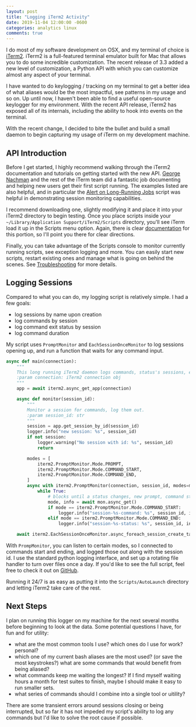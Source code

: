 ```yaml
---
layout: post
title: "Logging iTerm2 Activity"
date: 2019-11-04 12:00:00 -0600
categories: analytics linux
comments: true
---
```


I do most of my software development on OSX, and my terminal of choice is
[iTerm2][iterm]. iTerm2 is a full-featured terminal emulator built for Mac that
allows you to do some incredible customization. The recent release of 3.3 added
a new level of customization, a Python API with which you can customize almost
any aspect of your terminal. 

I have wanted to do keylogging / tracking on my terminal to get a better idea
of what aliases would be the most impactful, see patterns in my usage and so
on. Up until now, I haven't been able to find a useful open-source keylogger
for my environment. With the recent API release, iTerm2 has exposed all of its
internals, including the ability to hook into events on the terminal.

With the recent change, I decided to bite the bullet and build a small daemon
to begin capturing my usage of iTerm on my development machine.

## API Introduction

Before I get started, I highly recommend walking through the iTerm2
documentation and tutorials on getting started with the new API. [George
Nachman][george] and the rest of the iTerm team did a fantastic job documenting
and helping new users get their first script running. The examples listed are
also helpful, and in particular the [Alert on Long-Running Jobs][longjobscript]
script was helpful in demonstrating session monitoring capabilities.

I recommend downloading one, slightly modifying it and place it into your
iTerm2 directory to begin testing. Once you place scripts inside your
`~/Library/Application Support/iTerm2/Scripts` directory, you'll see iTerm load
it up in the Scripts menu option. Again, there is clear
[documentation][running] for this portion, so I'll point you there for
clear directions.

Finally, you can take advantage of the Scripts console to monitor currently
running scripts, see exception logging and more. You can easily start new
scripts, restart existing ones and manage what is going on behind the scenes.
See [Troubleshooting][troubleshoot] for more details.

## Logging Sessions

Compared to what you can do, my logging script is relatively simple. I had
a few goals:

- log sessions by name upon creation
- log commands by session
- log command exit status by session
- log command duration

My script uses `PromptMonitor` and `EachSessionOnceMonitor` to log sessions
opening up, and run a function that waits for any command input.

```python
async def main(connection):
    """
    This long running iTerm2 daemon logs commands, status's sessions, etc.
    :param connection: iTerm2 connection obj
    """
    app = await iterm2.async_get_app(connection)

    async def monitor(session_id):
        """
        Monitor a session for commands, log them out.
        :param session_id: str
        """
        session = app.get_session_by_id(session_id)
        logger.info("new session: %s", session_id)
        if not session:
            logger.warning("No session with id: %s", session_id)
            return

        modes = [
            iterm2.PromptMonitor.Mode.PROMPT,
            iterm2.PromptMonitor.Mode.COMMAND_START,
            iterm2.PromptMonitor.Mode.COMMAND_END,
        ]
        async with iterm2.PromptMonitor(connection, session_id, modes=modes) as mon:
            while True:
                # blocks until a status changes, new prompt, command starts, command finishes
                mode, info = await mon.async_get()
                if mode == iterm2.PromptMonitor.Mode.COMMAND_START:
                    logger.info("session-%s-command: %s", session_id, info)
                elif mode == iterm2.PromptMonitor.Mode.COMMAND_END:
                    logger.info("session-%s-status: %s", session_id, info)

    await iterm2.EachSessionOnceMonitor.async_foreach_session_create_task(app, monitor)
```

With `PrompMonitor`, you can listen to certain modes, so I connected to
commands start and ending, and logged those out along with the session id.
I use the standard python logging interface, and set up a rotating file handler
to turn over files once a day. If you'd like to see the full script, feel free
to check it out on [GitHub][scriptlink].

Running it 24/7 is as easy as putting it into the `Scripts/AutoLaunch`
directory and letting iTerm2 take care of the rest.

## Next Steps

I plan on running this logger on my machine for the next several months before
beginning to look at the data. Some potential questions I have, for fun and for
utility:

- what are the most common tools I use? which ones do I use for work? personal?
- which one of my current bash aliases are the most used? (or save the most
    keystrokes?) what are some commands that would benefit from being aliased?
- what commands keep me waiting the longest? If I find myself waiting hours
    a month for test suites to finish, maybe I should make it easy to run
    smaller sets.
- what series of commands should I combine into a single tool or uitility?

There are some transient errors around sessions closing or being interrupted,
but so far it has not impeded my script's ability to log any commands but I'd
like to solve the root cause if possible.


[iterm]: https://iterm2.com/
[george]: https://twitter.com/gnachman
[longjobscript]: https://iterm2.com/python-api/examples/autoalert.html
[running]: https://iterm2.com/python-api/tutorial/running.html
[troubleshoot]: https://iterm2.com/python-api/tutorial/troubleshooting.html
[scriptlink]: https://github.com/phouse512/piper_compute/blob/master/images/scripts/iterm2_logger.py

